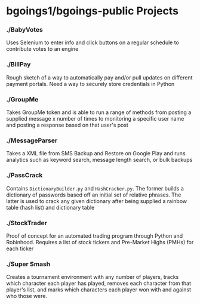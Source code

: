 # bgoings1/bgoings-public Projects

### ./BabyVotes

Uses Selenium to enter info and click buttons on a regular schedule to contribute votes to an engine

### ./BillPay

Rough sketch of a way to automatically pay and/or pull updates on different payment portals. Need a way to securely store credentials in Python

### ./GroupMe

Takes GroupMe token and is able to run a range of methods from posting a supplied message x number of times to monitoring a specific user name and posting a response based on that user's post

### ./MessageParser

Takes a XML file from SMS Backup and Restore on Google Play and runs analytics such as keyword search, message length search, or bulk backups

### ./PassCrack

Contains `DictionaryBuilder.py` and `HashCracker.py`. The former builds a dictionary of passwords based off an initial set of relative phrases. The latter is used to crack any given dictionary after being supplied a rainbow table (hash list) and dictionary table

### ./StockTrader

Proof of concept for an automated trading program through Python and Robinhood. Requires a list of stock tickers and Pre-Market Highs (PMHs) for each ticker

### ./Super Smash

Creates a tournament environment with any number of players, tracks which character each player has played, removes each character from that player's list, and marks which characters each player won with and against who those were.
